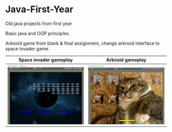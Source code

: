 # Java-First-Year
<p> Old java projects from first year </p>

<p> Basic java and OOP principles. </p>
<p> Arknoid game from blank &  final assignment, change arknoid interface to space invader game. </p>

Space invader gameplay |  Arknoid gameplay
:-------------------------:|:-------------------------:
![](space.png)|![](DragonGame.png)
